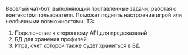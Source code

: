 Веселый чат-бот, выполняющий поставленные задачи, работая с контекстом пользователя. Поможет поднять настроение игрой или необычными возможностями.
ТЗ:
1. Подключение к стороннему API для предсказаний
2. БД для хранения профилей
3. Игра, счет которой также будет храниться в БД
